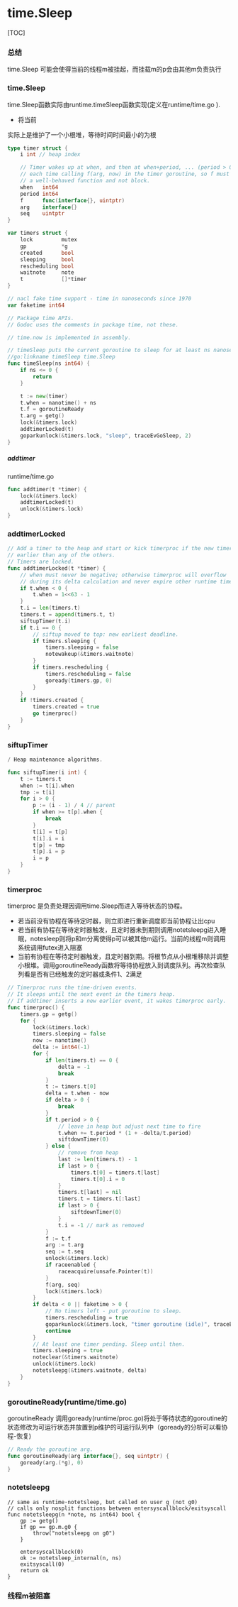 # time.Sleep



[TOC]

### 总结

time.Sleep 可能会使得当前的线程m被挂起，而挂载m的p会由其他m负责执行

### time.Sleep

time.Sleep函数实际由runtime.timeSleep函数实现(定义在runtime/time.go ).

* 将当前

实际上是维护了一个小根堆，等待时间时间最小的为根

~~~go
type timer struct {
	i int // heap index

	// Timer wakes up at when, and then at when+period, ... (period > 0 only)
	// each time calling f(arg, now) in the timer goroutine, so f must be
	// a well-behaved function and not block.
	when   int64
	period int64
	f      func(interface{}, uintptr)
	arg    interface{}
	seq    uintptr
}

var timers struct {
	lock         mutex
	gp           *g
	created      bool
	sleeping     bool
	rescheduling bool
	waitnote     note
	t            []*timer
}

// nacl fake time support - time in nanoseconds since 1970
var faketime int64

// Package time APIs.
// Godoc uses the comments in package time, not these.

// time.now is implemented in assembly.

// timeSleep puts the current goroutine to sleep for at least ns nanoseconds.
//go:linkname timeSleep time.Sleep
func timeSleep(ns int64) {
	if ns <= 0 {
		return
	}

	t := new(timer)
	t.when = nanotime() + ns
	t.f = goroutineReady
	t.arg = getg()
	lock(&timers.lock)
	addtimerLocked(t)
	goparkunlock(&timers.lock, "sleep", traceEvGoSleep, 2)
}
~~~



##### addtimer

runtime/time.go

~~~go
func addtimer(t *timer) {
	lock(&timers.lock)
	addtimerLocked(t)
	unlock(&timers.lock)
}
~~~



### addtimerLocked

~~~go
// Add a timer to the heap and start or kick timerproc if the new timer is
// earlier than any of the others.
// Timers are locked.
func addtimerLocked(t *timer) {
	// when must never be negative; otherwise timerproc will overflow
	// during its delta calculation and never expire other runtime timers.
	if t.when < 0 {
		t.when = 1<<63 - 1
	}
	t.i = len(timers.t)
	timers.t = append(timers.t, t)
	siftupTimer(t.i)
	if t.i == 0 {
		// siftup moved to top: new earliest deadline.
		if timers.sleeping {
			timers.sleeping = false
			notewakeup(&timers.waitnote)
		}
		if timers.rescheduling {
			timers.rescheduling = false
			goready(timers.gp, 0)
		}
	}
	if !timers.created {
		timers.created = true
		go timerproc()
	}
}
~~~



### siftupTimer



~~~go
/ Heap maintenance algorithms.

func siftupTimer(i int) {
	t := timers.t
	when := t[i].when
	tmp := t[i]
	for i > 0 {
		p := (i - 1) / 4 // parent
		if when >= t[p].when {
			break
		}
		t[i] = t[p]
		t[i].i = i
		t[p] = tmp
		t[p].i = p
		i = p
	}
}
~~~



### timerproc

timerproc 是负责处理因调用time.Sleep而进入等待状态的协程。

* 若当前没有协程在等待定时器，则立即进行重新调度即当前协程让出cpu
* 若当前有协程在等待定时器触发，且定时器未到期则调用notetsleepg进入睡眠，notesleep则将p和m分离使得p可以被其他m运行。当前的线程m则调用系统调用futex进入阻塞
* 当前有协程在等待定时器触发，且定时器到期。将根节点从小根堆移除并调整小根堆。调用goroutineReady函数将等待协程放入到调度队列。再次检查队列看是否有已经触发的定时器或条件1、2满足

~~~go
// Timerproc runs the time-driven events.
// It sleeps until the next event in the timers heap.
// If addtimer inserts a new earlier event, it wakes timerproc early.
func timerproc() {
	timers.gp = getg()
	for {
		lock(&timers.lock)
		timers.sleeping = false
		now := nanotime()
		delta := int64(-1)
		for {
			if len(timers.t) == 0 {
				delta = -1
				break
			}
			t := timers.t[0]
			delta = t.when - now
			if delta > 0 {
				break
			}
			if t.period > 0 {
				// leave in heap but adjust next time to fire
				t.when += t.period * (1 + -delta/t.period)
				siftdownTimer(0)
			} else {
				// remove from heap
				last := len(timers.t) - 1
				if last > 0 {
					timers.t[0] = timers.t[last]
					timers.t[0].i = 0
				}
				timers.t[last] = nil
				timers.t = timers.t[:last]
				if last > 0 {
					siftdownTimer(0)
				}
				t.i = -1 // mark as removed
			}
			f := t.f
			arg := t.arg
			seq := t.seq
			unlock(&timers.lock)
			if raceenabled {
				raceacquire(unsafe.Pointer(t))
			}
			f(arg, seq)
			lock(&timers.lock)
		}
		if delta < 0 || faketime > 0 {
			// No timers left - put goroutine to sleep.
			timers.rescheduling = true
			goparkunlock(&timers.lock, "timer goroutine (idle)", traceEvGoBlock, 1)
			continue
		}
		// At least one timer pending. Sleep until then.
		timers.sleeping = true
		noteclear(&timers.waitnote)
		unlock(&timers.lock)
		notetsleepg(&timers.waitnote, delta)
	}
}
~~~





### goroutineReady(runtime/time.go)

goroutineReady 调用goready(runtime/proc.go)将处于等待状态的goroutine的状态修改为可运行状态并放置到p维护的可运行队列中（goready的分析可以看协程-恢复)

~~~go
// Ready the goroutine arg.
func goroutineReady(arg interface{}, seq uintptr) {
	goready(arg.(*g), 0)
}
~~~



### notetsleepg

~~~
// same as runtime·notetsleep, but called on user g (not g0)
// calls only nosplit functions between entersyscallblock/exitsyscall
func notetsleepg(n *note, ns int64) bool {
	gp := getg()
	if gp == gp.m.g0 {
		throw("notetsleepg on g0")
	}

	entersyscallblock(0)
	ok := notetsleep_internal(n, ns)
	exitsyscall(0)
	return ok
}
~~~



### 线程m被阻塞